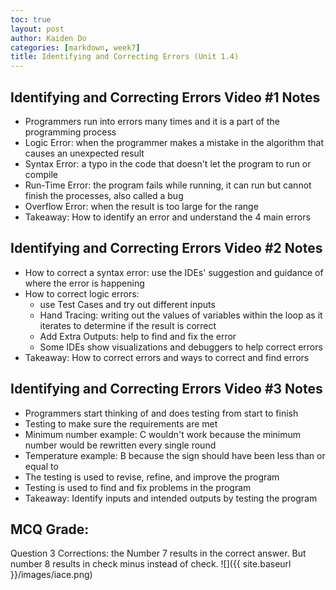 ```yaml
---
toc: true
layout: post
author: Kaiden Do
categories: [markdown, week7]
title: Identifying and Correcting Errors (Unit 1.4)
---
```


## Identifying and Correcting Errors Video #1 Notes
- Programmers run into errors many times and it is a part of the programming process
- Logic Error: when the programmer makes a mistake in the algorithm that causes an unexpected result
- Syntax Error: a typo in the code that doesn't let the program to run or compile
- Run-Time Error: the program fails while running, it can run but cannot finish the processes, also called a bug
- Overflow Error: when the result is too large for the range
- Takeaway: How to identify an error and understand the 4 main errors

## Identifying and Correcting Errors Video #2 Notes
- How to correct a syntax error: use the IDEs' suggestion and guidance of where the error is happening
- How to correct logic errors:
    - use Test Cases and try out different inputs
    - Hand Tracing: writing out the values of variables within the loop as it iterates to determine if the result is correct
    - Add Extra Outputs: help to find and fix the error
    - Some IDEs show visualizations and debuggers to help correct errors
- Takeaway: How to correct errors and ways to correct and find errors

## Identifying and Correcting Errors Video #3 Notes
- Programmers start thinking of and does testing from start to finish
- Testing to make sure the requirements are met
- Minimum number example: C wouldn't work because the minimum number would be rewritten every single round
- Temperature example: B because the sign should have been less than or equal to
- The testing is used to revise, refine, and improve the program
- Testing is used to find and fix problems in the program
- Takeaway: Identify inputs and intended outputs by testing the program

## MCQ Grade:
Question 3 Corrections: the Number 7 results in the correct answer. But number 8 results in check minus instead of check.
![]({{ site.baseurl }}/images/iace.png)
